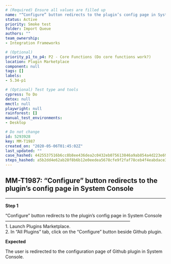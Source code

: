 ```yaml
---
# (Required) Ensure all values are filled up
name: "“Configure” button redirects to the plugin’s config page in System Console"
status: Active
priority: Smoke test
folder: Import Queue
authors: ""
team_ownership: 
- Integration Frameworks

# (Optional)
priority_p1_to_p4: P2 - Core Functions (Do core functions work?)
location: Plugin Marketplace
component: null
tags: []
labels: 
- 5.34-p1

# (Optional) Test type and tools
cypress: To Do
detox: null
mmctl: null
playwright: null
rainforest: []
manual_test_environments: 
- Desktop

# Do not change
id: 5293928
key: MM-T1987
created_on: "2020-05-06T01:45:02Z"
last_updated: ""
case_hashed: 4425537516b6cc8b8ee436dea2c0432eb075613846a9ab854a4d223e692f61eee682010bfdc1a73ed0738ab2eb25a500
steps_hashed: a5b2dd4e62ab28f8b6b12e0eedea5678cfe9f2faf78ceb4f4eabdace3b8c79c3f291491d581ce13859cea5db0c3e31ab
---
```


<!-- (Auto-generated) Based on frontmatter's "key" and "name" -->

## MM-T1987: “Configure” button redirects to the plugin’s config page in System Console

---

**Step 1**

“Configure” button redirects to the plugin’s config page in System Console\
————————————————————————————\
1\. Launch Plugins Marketplace.\
2\. In “All Plugins” tab, click on the “Configure” button beside Github plugin.

**Expected**

The user is redirected to the configuration page of Github plugin in System Console.
